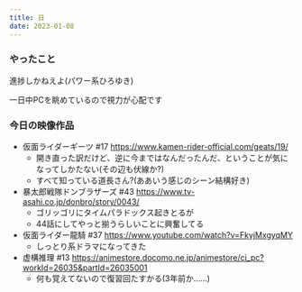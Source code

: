```yaml
---
title: 日
date: 2023-01-08
---
```


### やったこと
進捗しかねえよ(パワー系ひろゆき)

一日中PCを眺めているので視力が心配です

### 今日の映像作品
+ 仮面ライダーギーツ #17 <https://www.kamen-rider-official.com/geats/19/>
  + 開き直った訳だけど、逆に今まではなんだったんだ、ということが気になってしかたない(その辺も伏線か?)
  + すべて知っている道長さん?(ああいう感じのシーン結構好き)
+ 暴太郎戦隊ドンブラザーズ #43 <https://www.tv-asahi.co.jp/donbro/story/0043/>
  + ゴリッゴリにタイムパラドックス起きとるが
  + 44話にしてやっと揃うらしいことに興奮してる
+ 仮面ライダー龍騎 #37 <https://www.youtube.com/watch?v=FkyjMxgyqMY>
  + しっとり系ドラマになってきた
+ 虚構推理 #13 <https://animestore.docomo.ne.jp/animestore/ci_pc?workId=26035&partId=26035001>
  + 何も覚えてないので復習回たすかる(3年前か……)

